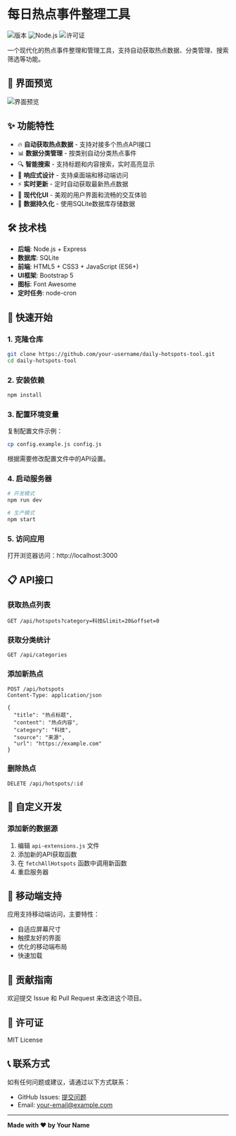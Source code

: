 # 每日热点事件整理工具

![版本](https://img.shields.io/badge/版本-1.0.0-blue.svg)
![Node.js](https://img.shields.io/badge/Node.js-14.x+-green.svg)
![许可证](https://img.shields.io/badge/许可证-MIT-orange.svg)

一个现代化的热点事件整理和管理工具，支持自动获取热点数据、分类管理、搜索筛选等功能。

## 📸 界面预览

![界面预览](https://via.placeholder.com/800x450.png?text=每日热点事件整理工具)

## ✨ 功能特性

- 🔥 **自动获取热点数据** - 支持对接多个热点API接口
- 📊 **数据分类管理** - 按类别自动分类热点事件
- 🔍 **智能搜索** - 支持标题和内容搜索，实时高亮显示
- 📱 **响应式设计** - 支持桌面端和移动端访问
- ⚡ **实时更新** - 定时自动获取最新热点数据
- 🎨 **现代化UI** - 美观的用户界面和流畅的交互体验
- 💾 **数据持久化** - 使用SQLite数据库存储数据

## 🛠️ 技术栈

- **后端**: Node.js + Express
- **数据库**: SQLite
- **前端**: HTML5 + CSS3 + JavaScript (ES6+)
- **UI框架**: Bootstrap 5
- **图标**: Font Awesome
- **定时任务**: node-cron

## 🚀 快速开始

### 1. 克隆仓库

```bash
git clone https://github.com/your-username/daily-hotspots-tool.git
cd daily-hotspots-tool
```

### 2. 安装依赖

```bash
npm install
```

### 3. 配置环境变量

复制配置文件示例：

```bash
cp config.example.js config.js
```

根据需要修改配置文件中的API设置。

### 4. 启动服务器

```bash
# 开发模式
npm run dev

# 生产模式
npm start
```

### 5. 访问应用

打开浏览器访问：http://localhost:3000

## 📋 API接口

### 获取热点列表
```
GET /api/hotspots?category=科技&limit=20&offset=0
```

### 获取分类统计
```
GET /api/categories
```

### 添加新热点
```
POST /api/hotspots
Content-Type: application/json

{
  "title": "热点标题",
  "content": "热点内容",
  "category": "科技",
  "source": "来源",
  "url": "https://example.com"
}
```

### 删除热点
```
DELETE /api/hotspots/:id
```

## 🔧 自定义开发

### 添加新的数据源

1. 编辑 `api-extensions.js` 文件
2. 添加新的API获取函数
3. 在 `fetchAllHotspots` 函数中调用新函数
4. 重启服务器

## 📱 移动端支持

应用支持移动端访问，主要特性：
- 自适应屏幕尺寸
- 触摸友好的界面
- 优化的移动端布局
- 快速加载

## 🤝 贡献指南

欢迎提交 Issue 和 Pull Request 来改进这个项目。

## 📄 许可证

MIT License

## 📞 联系方式

如有任何问题或建议，请通过以下方式联系：

- GitHub Issues: [提交问题](https://github.com/your-username/daily-hotspots-tool/issues)
- Email: your-email@example.com

---

**Made with ❤️ by Your Name** 